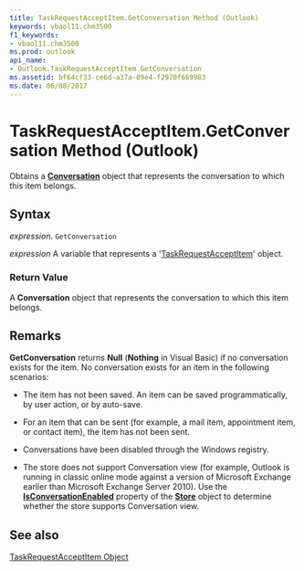 ```yaml
---
title: TaskRequestAcceptItem.GetConversation Method (Outlook)
keywords: vbaol11.chm3500
f1_keywords:
- vbaol11.chm3500
ms.prod: outlook
api_name:
- Outlook.TaskRequestAcceptItem.GetConversation
ms.assetid: bf64cf33-ce6d-a37a-09e4-f2970f669983
ms.date: 06/08/2017
---
```



# TaskRequestAcceptItem.GetConversation Method (Outlook)

Obtains a  **[Conversation](Outlook.Conversation.md)** object that represents the conversation to which this item belongs.


## Syntax

 _expression_. `GetConversation`

 _expression_ A variable that represents a '[TaskRequestAcceptItem](Outlook.TaskRequestAcceptItem.md)' object.


### Return Value

A  **Conversation** object that represents the conversation to which this item belongs.


## Remarks

 **GetConversation** returns **Null** (**Nothing** in Visual Basic) if no conversation exists for the item. No conversation exists for an item in the following scenarios:


- The item has not been saved. An item can be saved programmatically, by user action, or by auto-save.
    
- For an item that can be sent (for example, a mail item, appointment item, or contact item), the item has not been sent.
    
- Conversations have been disabled through the Windows registry.
    
- The store does not support Conversation view (for example, Outlook is running in classic online mode against a version of Microsoft Exchange earlier than Microsoft Exchange Server 2010). Use the  **[IsConversationEnabled](Outlook.Store.IsConversationEnabled.md)** property of the **[Store](Outlook.Store.md)** object to determine whether the store supports Conversation view.
    



## See also


[TaskRequestAcceptItem Object](Outlook.TaskRequestAcceptItem.md)

